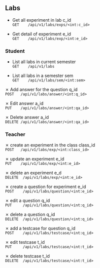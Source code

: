 ## Labs

- Get all experiment in lab c_id  
`GET    /api/v1/labs/exps/<int:c_id>`

- Get detail of experiment e_id  
`GET    /api/v1/labs/exp/<int:e_id>`

### Student
- List all labs in current semester  
`GET    /api/v1/labs`

- List all labs in a semester sem  
`GET    /api/v1/labs/sem/<int:sem>`

&cross; Add answer for the question q_id  
`POST   /api/v1/labs/answer/<int:q_id>`

&cross; Edit answer a_id  
`PUT    /api/v1/labs/answer/<int:qa_id>`

&cross; Delete answer a_id  
`DELETE /api/v1/labs/answer/<int:qa_id>`


### Teacher
&cross; create an experiment in the class class_id  
`POST   /api/v1/labs/exp/<int:class_id>`

&cross; update an experiment e_id  
`PUT    /api/v1/labs/exp/<int:e_id>`

&cross; delete an experiment e_d  
`DELETE  /api/v1/labs/exp/<int:e_id>`

&cross; create a question for experiment e_id  
`POST    /api/v1/labs/question/<int:e_id>`  

&cross; edit a question q_id  
`PUT     /api/v1/labs/question/<int:q_id>`  

&cross; delete a question q_id  
`DELETE  /api/v1/labs/question/<int:q_id>`  

&cross; add a testcase for question q_id  
`POST    /api/v1/labs/testcase/<int:q_id>`

&cross; edit testcase t_id  
`PUT     /api/v1/labs/testcase/<int:t_id>`

&cross; delete testcase t_id  
`DELETE  /api/v1/labs/testcase/<int:t_id>`